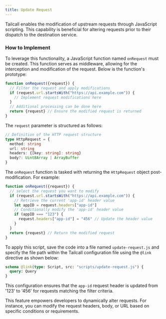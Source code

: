 ```yaml
---
title: Update Request
---
```


Tailcall enables the modification of upstream requests through JavaScript scripting. This capability is beneficial for altering requests prior to their dispatch to the destination service.

### How to Implement

To leverage this functionality, a JavaScript function named `onRequest` must be created. This function serves as middleware, allowing for the interception and modification of the request. Below is the function's prototype:

```javascript
function onRequest({request}) {
  // Filter the request and apply modifications
  if (request.url.startsWith("https://api.example.com")) {
    // Implement request modifications here
  }
  // Additional processing can be done here
  return {request} // Ensure the modified request is returned
}
```

The `request` parameter is structured as follows:

```typescript
// Definition of the HTTP request structure
type HttpRequest = {
  method: string
  url: string
  headers: {[key: string]: string}
  body?: Uint8Array | ArrayBuffer
}
```

The `onRequest` function is tasked with returning the `HttpRequest` object post-modification. For example:

```javascript
function onRequest({request}) {
  // select the request you want to modify
  if (request.url.startsWith("https://api.example.com")) {
    // Retrieve the current 'app-id' header value
    let appID = request.headers["app-id"]
    // Conditionally modify the 'app-id' header value
    if (appID === "123") {
      request.headers["app-id"] = "456" // Update the header value
    }
  }
  return {request} // Return the modified request
}
```

To apply this script, save the code into a file named `update-request.js` and specify the file path within the Tailcall configuration file using the `@link` directive as shown below:

```graphql
schema @link(type: Script, src: "scripts/update-request.js") {
  query: Query
}
```

This configuration ensures that the `app-id` request header is updated from '123' to '456' for requests matching the filter criteria.

This feature empowers developers to dynamically alter requests. For instance, you can modify the request headers, body, or URL based on specific conditions or requirements.
